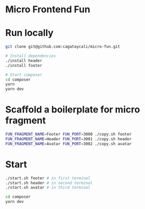 # Micro Frontend Fun

# Run locally

```bash
git clone git@github.com:cagataycali/micro-fun.git

# Install dependencies
./install header
./install footer

# Start composer
cd composer
yarn
yarn dev
```

# Scaffold a boilerplate for micro fragment
```bash
FUN_FRAGMENT_NAME=Footer FUN_PORT=3000 ./copy.sh footer
FUN_FRAGMENT_NAME=Header FUN_PORT=3001 ./copy.sh header
FUN_FRAGMENT_NAME=Avatar FUN_PORT=3002 ./copy.sh avatar
```

# Start

```bash
./start.sh footer # in first terminal
./start.sh header # in second terminal
./start.sh avatar # in third terminal

cd composer
yarn dev
```
